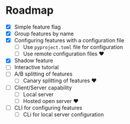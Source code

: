 # Roadmap

- [x] Simple feature flag
- [x] Group features by name
- [x] Configuring features with a configuration file
    - [ ] Use `pyproject.toml` file for configuration
    - [ ] Use remote configuration files :heart:
- [x] Shadow feature
- [ ] Interactive tutorial
- [ ] A/B splitting of features
    - [ ] Canary splitting of features :heart:
- [ ] Client/Server capability
    - [ ] Local server
    - [ ] Hosted open server :heart:
- [ ] CLI for configuring features
    - [ ] CLi for local server configuration
